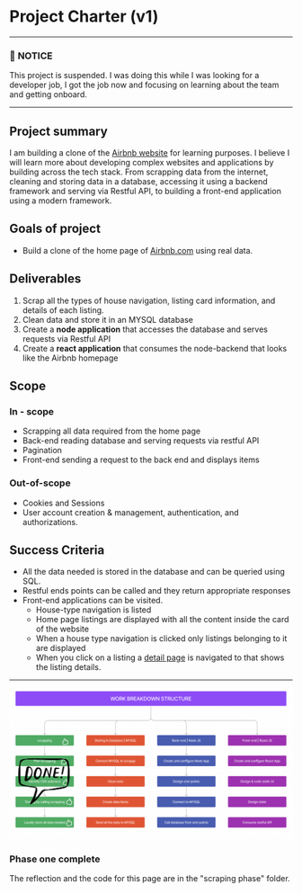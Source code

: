 # Project Charter (v1)

___
### 🚧  **NOTICE** 
This project is suspended. I was doing this while I was looking for a developer job, I got the job now and focusing on learning about the team and getting onboard.
___

## Project summary

I am building a clone of the [Airbnb website](https://www.airbnb.com/) for learning purposes. I believe I will learn more about developing complex websites and applications by building across the tech stack. From scrapping data from the internet, cleaning and storing data in a database, accessing it using a backend framework and serving via Restful API, to building a front-end application using a modern framework.

## Goals of project

- Build a clone of the home page of [Airbnb.com](https://www.airbnb.com/) using real data.

## Deliverables

1. Scrap all the types of house navigation, listing card information, and details of each listing.
2. Clean data and store it in an MYSQL database
3. Create a **node application** that accesses the database and serves requests via Restful API
4. Create a **react application** that consumes the node-backend that looks like the Airbnb homepage

## Scope

### In - scope

- Scrapping all data required from the home page
- Back-end reading database and serving requests via restful API
- Pagination
- Front-end sending a request to the back end and displays items

### Out-of-scope

- Cookies and Sessions
- User account creation & management, authentication, and authorizations.

## Success Criteria

- All the data needed is stored in the database and can be queried using SQL.
- Restful ends points can be called and they return appropriate responses
- Front-end applications can be visited.
  - House-type navigation is listed
  - Home page listings are displayed with all the content inside the card of the website
  - When a house type navigation is clicked only listings belonging to it are displayed
  - When you click on a listing a [detail page](https://www.airbnb.com/rooms/49328466?adults=1&category_tag=Tag%3A8225&children=0&enable_m3_private_room=false&infants=0&pets=0&search_mode=flex_destinations_search&check_in=2023-04-18&check_out=2023-04-23&federated_search_id=aa5d814f-1190-4ded-ab5d-40ccc39fbf98&source_impression_id=p3_1680548784_3Jj3BivsYpNstkEP) is navigated to that shows the listing details.

---

![Work break down structure](/images/WBS1.png "Work break down structure image")

### Phase one complete

The reflection and the code for this page are in the "scraping phase" folder.
